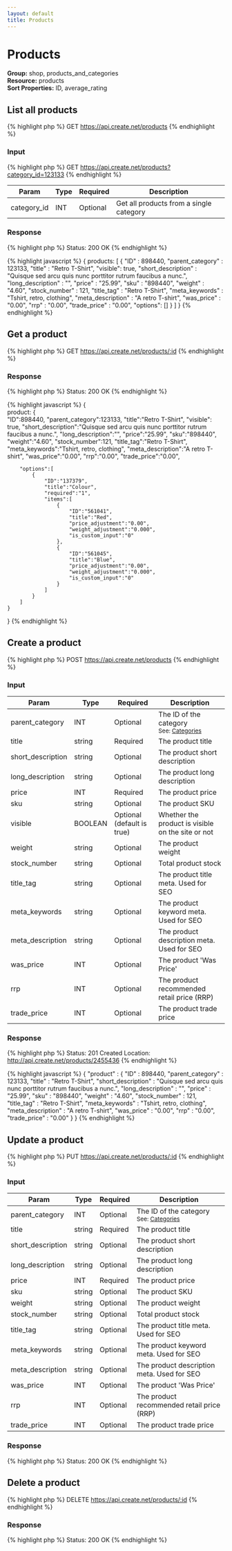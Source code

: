 ```yaml
---
layout: default
title: Products
---
```


Products
=============

__Group:__ shop, products_and_categories  
__Resource:__ products  
__Sort Properties:__ ID, average_rating  

List all products
-------------------

{% highlight php %}
GET 	https://api.create.net/products
{% endhighlight %}

### Input

{% highlight php %}
GET 	https://api.create.net/products?category_id=123133
{% endhighlight %}

<table>
	<thead>
		<tr>
			<th>Param</th>
			<th>Type</th>
			<th>Required</th>
			<th>Description</th>
		</tr>
	</thead>
	<tbody>
		<tr>
			<td>category_id</td>
			<td>INT</td>
			<td>Optional</td>
			<td>Get all products from a single category</td>
		</tr>
	</tbody>
</table>

### Response

{% highlight php %}
Status: 200 OK
{% endhighlight %}

{% highlight javascript %}
{
 products: [
		{
			"ID" : 898440,
			"parent_category" : 123133,
			"title" : "Retro T-Shirt",
			"visible": true,
			"short_description" : "Quisque sed arcu quis nunc porttitor rutrum faucibus a nunc.",
			"long_description" : "",
			"price" : "25.99",
			"sku" : "898440",
			"weight" : "4.60",
			"stock_number" : 121,
			"title_tag" : "Retro T-Shirt",
			"meta_keywords" : "Tshirt, retro, clothing",
			"meta_description" : "A retro T-shirt",
			"was_price" : "0.00",
			"rrp" : "0.00",
			"trade_price" : "0.00",
			"options": []
		}
	]
}
{% endhighlight %}

Get a product
----------

{% highlight php %}
GET 	https://api.create.net/products/:id
{% endhighlight %}

### Response

{% highlight php %}
Status: 200 OK
{% endhighlight %}

{% highlight javascript %}
{  
    product: {  
        "ID":898440,
        "parent_category":123133,
        "title":"Retro T-Shirt",
		"visible": true,
        "short_description":"Quisque sed arcu quis nunc porttitor rutrum faucibus a nunc.",
        "long_description":"",
        "price":"25.99",
        "sku":"898440",
        "weight":"4.60",
        "stock_number":121,
        "title_tag":"Retro T-Shirt",
        "meta_keywords":"Tshirt, retro, clothing",
        "meta_description":"A retro T-shirt",
        "was_price":"0.00",
        "rrp":"0.00",
        "trade_price":"0.00",

        "options":[  
            {  
                "ID":"137379",
                "title":"Colour",
                "required":"1",
                "items":[  
                    {  
                        "ID":"561041",
                        "title":"Red",
                        "price_adjustment":"0.00",
                        "weight_adjustment":"0.000",
                        "is_custom_input":"0"
                    },
                    {  
                        "ID":"561045",
                        "title":"Blue",
                        "price_adjustment":"0.00",
                        "weight_adjustment":"0.000",
                        "is_custom_input":"0"
                    }
                ]
            }
        ]
    }
}
{% endhighlight %}

Create a product
-------------

{% highlight php %}
POST 	https://api.create.net/products
{% endhighlight %}

### Input

<table>
	<thead>
		<tr>
			<th>Param</th>
			<th>Type</th>
			<th>Required</th>
			<th>Description</th>
		</tr>
	</thead>
	<tbody>
		<tr>
			<td>parent_category</td>
			<td>INT</td>
			<td>Optional</td>
			<td>The ID of the category <br /><small>See: <a href="http://createdotnet.github.com/API-Documentation/resources/shop/products_and_categories/categories.html">Categories</a></small></td>
		</tr>
		<tr>
			<td>title</td>
			<td>string</td>
			<td>Required</td>
			<td>The product title</td>
		</tr>
		<tr>
			<td>short_description</td>
			<td>string</td>
			<td>Optional</td>
			<td>The product short description</td>
		</tr>
		<tr>
			<td>long_description</td>
			<td>string</td>
			<td>Optional</td>
			<td>The product long description</td>
		</tr>
		<tr>
			<td>price</td>
			<td>INT</td>
			<td>Required</td>
			<td>The product price</td>
		</tr>
		<tr>
			<td>sku</td>
			<td>string</td>
			<td>Optional</td>
			<td>The product SKU</td>
		</tr>
		<tr>
			<td>visible</td>
			<td>BOOLEAN</td>
			<td>Optional (default is true)</td>
			<td>Whether the product is visible on the site or not</td>
		</tr>
		<tr>
			<td>weight</td>
			<td>string</td>
			<td>Optional</td>
			<td>The product weight</td>
		</tr>
		<tr>
			<td>stock_number</td>
			<td>string</td>
			<td>Optional</td>
			<td>Total product stock</td>
		</tr>
		<tr>
			<td>title_tag</td>
			<td>string</td>
			<td>Optional</td>
			<td>The product title meta. Used for SEO</td>
		</tr>
		<tr>
			<td>meta_keywords</td>
			<td>string</td>
			<td>Optional</td>
			<td>The product keyword meta. Used for SEO</td>
		</tr>
		<tr>
			<td>meta_description</td>
			<td>string</td>
			<td>Optional</td>
			<td>The product description meta. Used for SEO</td>
		</tr>
		<tr>
			<td>was_price</td>
			<td>INT</td>
			<td>Optional</td>
			<td>The product 'Was Price'</td>
		</tr>
		<tr>
			<td>rrp</td>
			<td>INT</td>
			<td>Optional</td>
			<td>The product recommended retail price (RRP)</td>
		</tr>
		<tr>
			<td>trade_price</td>
			<td>INT</td>
			<td>Optional</td>
			<td>The product trade price</td>
		</tr>
	</tbody>
</table>

### Response

{% highlight php %}
Status: 201 Created
Location: http://api.create.net/products/2455436
{% endhighlight %}

{% highlight javascript %}
{ "product" :
	{
		"ID" : 898440,
		"parent_category" : 123133,
		"title" : "Retro T-Shirt",
		"short_description" : "Quisque sed arcu quis nunc porttitor rutrum faucibus a nunc.",
		"long_description" : "",
		"price" : "25.99",
		"sku" : "898440",
		"weight" : "4.60",
		"stock_number" : 121,
		"title_tag" : "Retro T-Shirt",
		"meta_keywords" : "Tshirt, retro, clothing",
		"meta_description" : "A retro T-shirt",
		"was_price" : "0.00",
		"rrp" : "0.00",
		"trade_price" : "0.00"
	}
}
{% endhighlight %}

Update a product
-------------

{% highlight php %}
PUT 	https://api.create.net/products/:id
{% endhighlight %}

### Input

<table>
	<thead>
		<tr>
			<th>Param</th>
			<th>Type</th>
			<th>Required</th>
			<th>Description</th>
		</tr>
	</thead>
	<tbody>
		<tr>
			<td>parent_category</td>
			<td>INT</td>
			<td>Optional</td>
			<td>The ID of the category <br /><small>See: <a href="http://createdotnet.github.com/API-Documentation/resources/shop/products_and_categories/categories.html">Categories</a></small></td>
		</tr>
		<tr>
			<td>title</td>
			<td>string</td>
			<td>Required</td>
			<td>The product title</td>
		</tr>
		<tr>
			<td>short_description</td>
			<td>string</td>
			<td>Optional</td>
			<td>The product short description</td>
		</tr>
		<tr>
			<td>long_description</td>
			<td>string</td>
			<td>Optional</td>
			<td>The product long description</td>
		</tr>
		<tr>
			<td>price</td>
			<td>INT</td>
			<td>Required</td>
			<td>The product price</td>
		</tr>
		<tr>
			<td>sku</td>
			<td>string</td>
			<td>Optional</td>
			<td>The product SKU</td>
		</tr>
		<tr>
			<td>weight</td>
			<td>string</td>
			<td>Optional</td>
			<td>The product weight</td>
		</tr>
		<tr>
			<td>stock_number</td>
			<td>string</td>
			<td>Optional</td>
			<td>Total product stock</td>
		</tr>
		<tr>
			<td>title_tag</td>
			<td>string</td>
			<td>Optional</td>
			<td>The product title meta. Used for SEO</td>
		</tr>
		<tr>
			<td>meta_keywords</td>
			<td>string</td>
			<td>Optional</td>
			<td>The product keyword meta. Used for SEO</td>
		</tr>
		<tr>
			<td>meta_description</td>
			<td>string</td>
			<td>Optional</td>
			<td>The product description meta. Used for SEO</td>
		</tr>
		<tr>
			<td>was_price</td>
			<td>INT</td>
			<td>Optional</td>
			<td>The product 'Was Price'</td>
		</tr>
		<tr>
			<td>rrp</td>
			<td>INT</td>
			<td>Optional</td>
			<td>The product recommended retail price (RRP)</td>
		</tr>
		<tr>
			<td>trade_price</td>
			<td>INT</td>
			<td>Optional</td>
			<td>The product trade price</td>
		</tr>
	</tbody>
</table>

### Response

{% highlight php %}
Status: 200 OK
{% endhighlight %}

Delete a product
-------------

{% highlight php %}
DELETE 	https://api.create.net/products/:id
{% endhighlight %}

### Response

{% highlight php %}
Status: 200 OK
{% endhighlight %}
